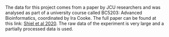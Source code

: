 The data for this project comes from a paper by JCU researchers and was analysed as part of a university course called BC5203: Advanced Bioinformatics, 
coordinated by Ira Cooke. The full paper can be found at this link: [Shiel et al 2020](https://www.sciencedirect.com/science/article/pii/S0044848620302301?via%3Dihub). 
The raw data of the experiment is very large and a partially processed data is used.
